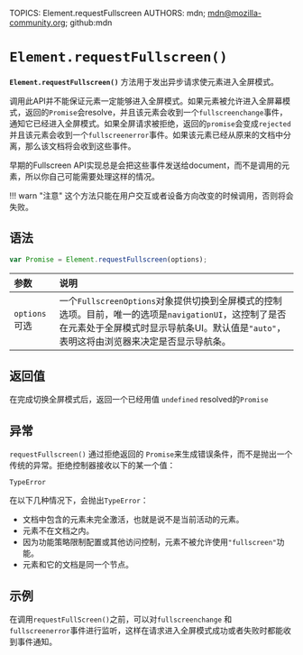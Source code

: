 TOPICS: Element.requestFullscreen
AUTHORS: mdn; mdn@mozilla-community.org; github:mdn

# `Element.requestFullscreen()`

**`Element.requestFullscreen()`** 方法用于发出异步请求使元素进入全屏模式。

调用此API并不能保证元素一定能够进入全屏模式。如果元素被允许进入全屏幕模式，返回的`Promise`会resolve，并且该元素会收到一个`fullscreenchange`事件，通知它已经进入全屏模式。如果全屏请求被拒绝，返回的`promise`会变成`rejected`并且该元素会收到一个`fullscreenerror`事件。如果该元素已经从原来的文档中分离，那么该文档将会收到这些事件。

早期的Fullscreen API实现总是会把这些事件发送给document，而不是调用的元素，所以你自己可能需要处理这样的情况。

!!! warn "注意"
    这个方法只能在用户交互或者设备方向改变的时候调用，否则将会失败。

## 语法

```javascript
var Promise = Element.requestFullscreen(options);
```

| 参数 | 说明 |
| :-- | :-- |
| `options` 可选 | 一个`FullscreenOptions`对象提供切换到全屏模式的控制选项。目前，唯一的选项是`navigationUI`，这控制了是否在元素处于全屏模式时显示导航条UI。默认值是`"auto"`，表明这将由浏览器来决定是否显示导航条。|

## 返回值

在完成切换全屏模式后，返回一个已经用值 `undefined` resolved的`Promise`

## 异常

`requestFullscreen()` 通过拒绝返回的 `Promise`来生成错误条件，而不是抛出一个传统的异常。拒绝控制器接收以下的某一个值：

`TypeError`

在以下几种情况下，会抛出`TypeError`：

- 文档中包含的元素未完全激活，也就是说不是当前活动的元素。
- 元素不在文档之内。
- 因为功能策略限制配置或其他访问控制，元素不被允许使用`"fullscreen"`功能。
- 元素和它的文档是同一个节点。

## 示例

在调用`requestFullScreen()`之前，可以对`fullscreenchange` 和 `fullscreenerror`事件进行监听，这样在请求进入全屏模式成功或者失败时都能收到事件通知。

